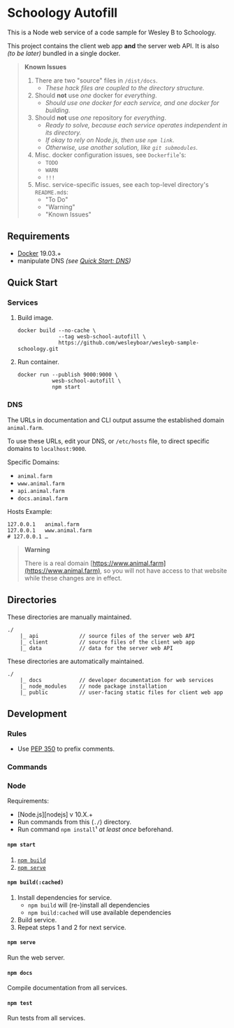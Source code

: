 # Schoology Autofill

This is a Node web service of a code sample for Wesley B to Schoology.

This project contains the client web app **and** the server web API. It is also _(to be later)_ bundled in a single docker.

> **Known Issues**
> 1. There are two "source" files in `/dist/docs`.
>     - _These hack files are coupled to the directory structure._
> 1. Should **not** use _one_ docker for _everything_.
>     - _Should use one docker for each service, and one docker for building._
> 1. Should **not** use _one_ repository for _everything_.
>     - _Ready to solve, because each service operates independent in its directory._
>     - _If okay to rely on Node.js, then use `npm link`._
>     - _Otherwise, use another solution, like `git submodules`._
> 1. Misc. docker configuration issues, see `Dockerfile`'s:
>     - `TODO`
>     - `WARN`
>     - `!!!`
> 1. Misc. service-specific issues, see each top-level directory's `README.md`s:
>     - "To Do"
>     - "Warning"
>     - "Known Issues"

## Requirements

- [Docker][docker] 19.03.+
- manipulate DNS _(see [Quick Start: DNS](#dns))_

## Quick Start

### Services

1. Build image.
    ```
    docker build --no-cache \
                 --tag wesb-school-autofill \
                 https://github.com/wesleyboar/wesleyb-sample-schoology.git
    ```
1. Run container.
    ```
    docker run --publish 9000:9000 \
               wesb-school-autofill \
               npm start
    ```

### DNS

The URLs in documentation and CLI output assume the established domain `animal.farm`.

To use these URLs, edit your DNS, or `/etc/hosts` file, to direct specific domains to `localhost:9000`.

Specific Domains:
- `animal.farm`
- `www.animal.farm`
- `api.animal.farm`
- `docs.animal.farm`

Hosts Example:
```
127.0.0.1	animal.farm
127.0.0.1	www.animal.farm
# 127.0.0.1	…
```

> **Warning**
>
> There is a real domain [https://www.animal.farm](https://www.animal.farm), so you will not have access to that website while these changes are in effect.

## Directories

These directories are manually maintained.

    ./
        |_ api             // source files of the server web API
        |_ client          // source files of the client web app
        |_ data            // data for the server web API

These directories are automatically maintained.

    ./
        |_ docs            // developer documentation for web services
        |_ node_modules    // node package installation
        |_ public          // user-facing static files for client web app

## Development

### Rules

- Use [PEP 350](https://www.python.org/dev/peps/pep-0350/) to prefix comments.

### Commands

### Node

Requirements:
- [Node.js][nodejs] v 10.X.+
- Run commands from this (`./`) directory.
- Run command `npm install`¹ _at least once_ beforehand.

#### `npm start`

1. [`npm build`](#npm-build)
1. [`npm serve`](#npm-serve)

#### `npm build(:cached)`

1. Install dependencies for service.
    - `npm build` will (re-)install all dependencies
    - `npm build:cached` will use available dependencies
2. Build service.
3. Repeat steps 1 and 2 for next service.

#### `npm serve`

Run the web server.

#### `npm docs`

Compile documentation from all services.

#### `npm test`

Run tests from all services.


[docker]: https://www.docker.com/ "Docker"
